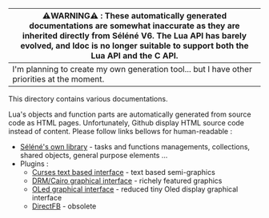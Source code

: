 | :warning:WARNING:warning: : These automatically generated documentations are somewhat inaccurate as they are inherited directly from Séléné V6. The Lua API has barely evolved, and ldoc is no longer suitable to support both the Lua API and the C API. |
| --- |
| I'm planning to create my own generation tool... but I have other priorities at the moment.  |

This directory contains various documentations.

Lua's objects and function parts are automatically generated from source code as HTML pages.
Unfortunately, Github display HTML source code instead of content. Please follow links bellows for human-readable :

* [Séléné's own library](https://raw.githack.com/destroyedlolo/Selene/Doc/docs/Selene/) - tasks and functions managements, collections, shared objects, general purpose elements ...
* Plugins :
  * [Curses text based interface](http://raw.githack.com/destroyedlolo/Selene/v6/docs/Curses/) - text based semi-graphics
  * [DRM/Cairo graphical interface](http://raw.githack.com/destroyedlolo/Selene/v6/docs/DRMCairo/) - richely featured graphics
  * [OLed graphical interface](http://raw.githack.com/destroyedlolo/Selene/v6/docs/OLed/) - reduced tiny Oled display graphical interface
  * [DirectFB](http://raw.githack.com/destroyedlolo/Selene/v6/docs/DirectFB/) - obsolete
